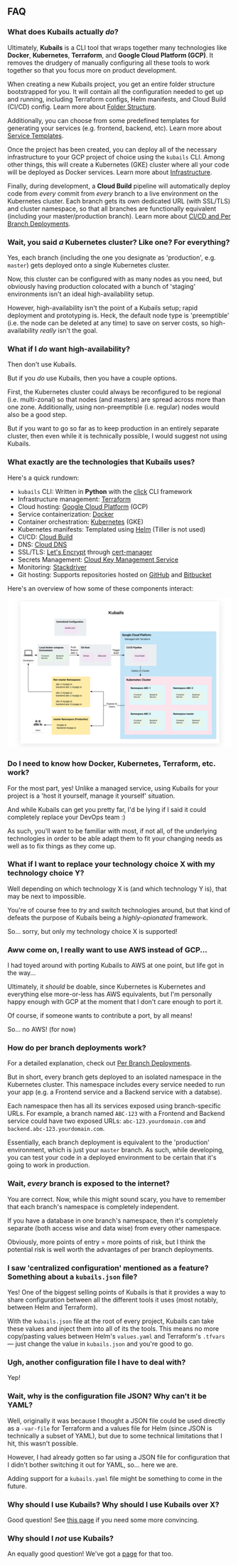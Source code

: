 ## FAQ

### What does Kubails actually _do_?

Ultimately, **Kubails** is a CLI tool that wraps together many technologies like **Docker**, **Kubernetes**, **Terraform**, and **Google Cloud Platform (GCP)**. It removes the drudgery of manually configuring all these tools to work together so that you focus more on product development.

When creating a new Kubails project, you get an entire folder structure bootstrapped for you. It will contain all the configuration needed to get up and running, including Terraform configs, Helm manifests, and Cloud Build (CI/CD) config. Learn more about [Folder Structure](./guides/FolderStructure.md).

Additionally, you can choose from some predefined templates for generating your services (e.g. frontend, backend, etc). Learn more about [Service Templates](./guides/services/Templates.md).

Once the project has been created, you can deploy all of the necessary infrastructure to your GCP project of choice using the `kubails` CLI. Among other things, this will create a Kubernetes (GKE) cluster where all your code will be deployed as Docker services. Learn more about [Infrastructure](./guides/infrastructure/Infrastructure.md).

Finally, during development, a **Cloud Build** pipeline will automatically deploy code from _every_ commit from _every_ branch to a live environment on the Kubernetes cluster. Each branch gets its own dedicated URL (with SSL/TLS) and cluster namespace, so that all branches are functionally equivalent (including your master/production branch). Learn more about [CI/CD and Per Branch Deployments](./guides/PerBranchDeployments.md).

### Wait, you said _a_ Kubernetes cluster? Like one? For everything?

Yes, each branch (including the one you designate as 'production', e.g. `master`) gets deployed onto a single Kubernetes cluster.

Now, this cluster can be configured with as many nodes as you need, but obviously having production colocated with a bunch of 'staging' environments isn't an ideal high-availability setup.

However, high-availability isn't the point of a Kubails setup; rapid deployment and prototyping is. Heck, the default node type is 'preemptible' (i.e. the node can be deleted at any time) to save on server costs, so high-availability _really_ isn't the goal.

### What if I _do_ want high-availability?

Then don't use Kubails.

But if you _do_ use Kubails, then you have a couple options.

First, the Kubernetes cluster could always be reconfigured to be regional (i.e. multi-zonal) so that nodes (and masters) are spread across more than one zone. Additionally, using non-preemptible (i.e. regular) nodes would also be a good step.

But if you want to go so far as to keep production in an entirely separate cluster, then even while it is technically possible, I would suggest not using Kubails.

### What exactly are the technologies that Kubails uses?

Here's a quick rundown:

- `kubails` CLI: Written in **Python** with the [click](https://click.palletsprojects.com/en/7.x/) CLI framework
- Infrastructure management: [Terraform](https://www.terraform.io/)
- Cloud hosting: [Google Cloud Platform](https://cloud.google.com/) (GCP)
- Service containerization: [Docker](https://www.docker.com/)
- Container orchestration: [Kubernetes](https://cloud.google.com/kubernetes-engine) (GKE)
- Kubernetes manifests: Templated using [Helm](https://helm.sh/) (Tiller is not used)
- CI/CD: [Cloud Build](https://cloud.google.com/cloud-build)
- DNS: [Cloud DNS](https://cloud.google.com/dns)
- SSL/TLS: [Let's Encrypt](https://letsencrypt.org/) through [cert-manager](https://github.com/jetstack/cert-manager)
- Secrets Management: [Cloud Key Management Service](https://cloud.google.com/kms)
- Monitoring: [Stackdriver](https://cloud.google.com/products/operations)
- Git hosting: Supports repositories hosted on [GitHub](https://github.com/) and [Bitbucket](https://bitbucket.org/)

Here's an overview of how some of these components interact:

![](assets/kubails_components.svg)

### Do I need to know how Docker, Kubernetes, Terraform, etc. work?

For the most part, yes! Unlike a managed service, using Kubails for your project is a 'host it yourself, manage it yourself' situation.

And while Kubails can get you pretty far, I'd be lying if I said it could completely replace your DevOps team :)

As such, you'll want to be familiar with most, if not all, of the underlying technologies in order to be able adapt them to fit your changing needs as well as to fix things as they come up.

### What if I want to replace your technology choice X with my technology choice Y?

Well depending on which technology X is (and which technology Y is), that may be next to impossible.

You're of course free to _try_ and switch technologies around, but that kind of defeats the purpose of Kubails being a _highly-opionated_ framework.

So... sorry, but only my technology choice X is supported!

### Aww come on, I really want to use AWS instead of GCP...

I had toyed around with porting Kubails to AWS at one point, but life got in the way...

Ultimately, it _should_ be doable, since Kubernetes is Kubernetes and everything else more-or-less has AWS equivalents, but I'm personally happy enough with GCP at the moment that I don't care enough to port it.

Of course, if someone wants to contribute a port, by all means!

So... no AWS! (for now)

### How do per branch deployments work?

For a detailed explanation, check out [Per Branch Deployments](./guides/PerBranchDeployments.md).

But in short, every branch gets deployed to an isolated namespace in the Kubernetes cluster. This namespace includes every service needed to run your app (e.g. a Frontend service and a Backend service with a databse).

Each namespace then has all its services exposed using branch-specific URLs. For example, a branch named `ABC-123` with a Frontend and Backend service could have two exposed URLs: `abc-123.yourdomain.com` and `backend.abc-123.yourdomain.com`.

Essentially, each branch deployment is equivalent to the 'production' environment, which is just your `master` branch. As such, while developing, you can test your code in a deployed environment to be certain that it's going to work in production.

### Wait, _every_ branch is exposed to the internet?

You are correct. Now, while this might sound scary, you have to remember that each branch's namespace is completely independent.

If you have a database in one branch's namespace, then it's completely separate (both access wise and data wise) from every other namespace.

Obviously, more points of entry = more points of risk, but I think the potential risk is well worth the advantages of per branch deployments.

### I saw 'centralized configuration' mentioned as a feature? Something about a `kubails.json` file?

Yes! One of the biggest selling points of Kubails is that it provides a way to share configuration between all the different tools it uses (most notably, between Helm and Terraform).

With the `kubails.json` file at the root of every project, Kubails can take these values and inject them into all of its the tools. This means no more copy/pasting values between Helm's `values.yaml` and Terraform's `.tfvars` — just change the value in `kubails.json` and you're good to go.

### Ugh, another configuration file I have to deal with?

Yep!

### Wait, why is the configuration file JSON? Why can't it be YAML?

Well, originally it was because I thought a JSON file could be used directly as a `-var-file` for Terraform and a values file for Helm (since JSON is technically a subset of YAML), but due to some technical limitations that I hit, this wasn't possible.

However, I had already gotten so far using a JSON file for configuration that I didn't bother switching it out for YAML, so... here we are.

Adding support for a `kubails.yaml` file might be something to come in the future.

### Why should I use Kubails? Why should I use Kubails over X?

Good question! See [this page](./WhyKubails.md) if you need some more convincing.

### Why should I _not_ use Kubails?

An equally good question! We've got a [page](./WhyNotKubails.md) for that too.
